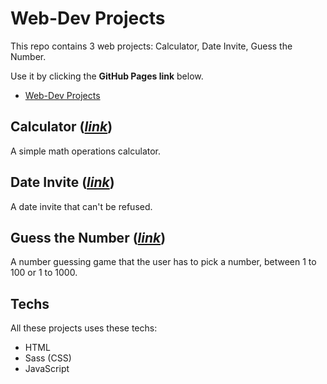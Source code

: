 # Web-Dev Projects
This repo contains 3 web projects: Calculator, Date Invite, Guess the Number.

Use it by clicking the **GitHub Pages link** below.

- [Web-Dev Projects](https://rianreiss.github.io/web-dev-projects/)

## Calculator (_[link](https://rianreiss.github.io/web-dev-projects/projects/calculator/index.html)_)
A simple math operations calculator.

## Date Invite (_[link](https://rianreiss.github.io/web-dev-projects/projects/date-invite/index.html)_)
A date invite that can't be refused.

## Guess the Number (_[link](https://rianreiss.github.io/web-dev-projects/projects/guess-number/index.html)_)
A number guessing game that the user has to pick a number, between 1 to 100 or 1 to 1000.

## Techs
All these projects uses these techs:
- HTML
- Sass (CSS)
- JavaScript